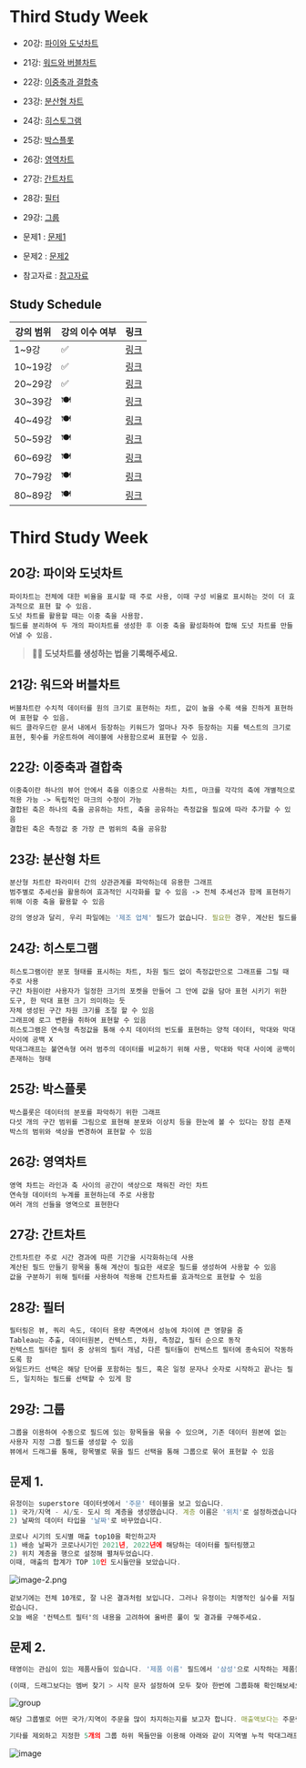 # Third Study Week

- 20강: [파이와 도넛차트](#20강-파이와-도넛차트)

- 21강: [워드와 버블차트](#21강-워드와-버블차트)

- 22강: [이중축과 결합축](#22강-이중축과-결합축)

- 23강: [분산형 차트](#23강-분산형-차트)

- 24강: [히스토그램](#24강-히스토그램)

- 25강: [박스플롯](#25강-박스플롯)

- 26강: [영역차트](#26강-영역차트)

- 27강: [간트차트](#27강-간트차트)

- 28강: [필터](#28강-필터)

- 29강: [그룹](#29강-그룹)


- 문제1 : [문제1](#문제1)

- 문제2 : [문제2](#문제2)

- 참고자료 : [참고자료](#참고-자료)



## Study Schedule

| 강의 범위     | 강의 이수 여부 | 링크                                                                                                        |
|--------------|---------|-----------------------------------------------------------------------------------------------------------|
| 1~9강        |  ✅      | [링크](https://youtu.be/3ovkUe-TP1w?si=CRjj99Qm300unSWt)       |
| 10~19강      | ✅      | [링크](https://www.youtube.com/watch?v=AXkaUrJs-Ko&list=PL87tgIIryGsa5vdz6MsaOEF8PK-YqK3fz&index=75)       |
| 20~29강      | ✅      | [링크](https://www.youtube.com/watch?v=Qcl4l6p-gHM)      |
| 30~39강      | 🍽️      | [링크](https://www.youtube.com/watch?v=e6J0Ljd6h44&list=PL87tgIIryGsa5vdz6MsaOEF8PK-YqK3fz&index=55)       |
| 40~49강      | 🍽️      | [링크](https://www.youtube.com/watch?v=AXkaUrJs-Ko&list=PL87tgIIryGsa5vdz6MsaOEF8PK-YqK3fz&index=45)       |
| 50~59강      | 🍽️      | [링크](https://www.youtube.com/watch?v=AXkaUrJs-Ko&list=PL87tgIIryGsa5vdz6MsaOEF8PK-YqK3fz&index=35)       |
| 60~69강      | 🍽️      | [링크](https://www.youtube.com/watch?v=AXkaUrJs-Ko&list=PL87tgIIryGsa5vdz6MsaOEF8PK-YqK3fz&index=25)       |
| 70~79강      | 🍽️      | [링크](https://www.youtube.com/watch?v=AXkaUrJs-Ko&list=PL87tgIIryGsa5vdz6MsaOEF8PK-YqK3fz&index=15)       |
| 80~89강      | 🍽️      | [링크](https://www.youtube.com/watch?v=AXkaUrJs-Ko&list=PL87tgIIryGsa5vdz6MsaOEF8PK-YqK3fz&index=5)        |


<!-- 여기까진 그대로 둬 주세요-->
<!-- 이 안에 들어오는 텍스트는 주석입니다. -->

# Third Study Week

## 20강: 파이와 도넛차트
<!-- 파이와 도넛차트에 관해 배우게 된 점을 적어주세요 -->
```
파이차트는 전체에 대한 비율을 표시할 때 주로 사용, 이때 구성 비율로 표시하는 것이 더 효과적으로 표현 할 수 있음.
도넛 차트를 활용할 때는 이중 축을 사용함.
필드를 분리하여 두 개의 파이차트를 생성한 후 이중 축을 활성화하여 합해 도넛 차트를 만들어낼 수 있음.
```
> **🧞‍♀️ 도넛차트를 생성하는 법을 기록해주세요.**

## 21강: 워드와 버블차트
<!-- 워드와 버블차트에 관해 배우게 된 점을 적어주세요 -->
```
버블차트란 수치적 데이터를 원의 크기로 표현하는 차트, 값이 높을 수록 색을 진하게 표현하여 표현할 수 있음.
워드 클라우드란 문서 내에서 등장하는 키워드가 얼마나 자주 등장하는 지를 텍스트의 크기로 표현, 횟수를 카운트하여 레이블에 사용함으로써 표현할 수 있음.
```
## 22강: 이중축과 결합축
<!-- 이중축과 결합축에 관해 배우게 된 점을 적어주세요 -->
```
이중축이란 하나의 뷰어 안에서 축을 이중으로 사용하는 차트, 마크를 각각의 축에 개별적으로 적용 가능 -> 독립적인 마크의 수정이 가능
결합된 축은 하나의 축을 공유하는 차트, 축을 공유하는 측정값을 필요에 따라 추가할 수 있음
결합된 축은 측정값 중 가장 큰 범위의 축을 공유함
```

## 23강: 분산형 차트
<!-- 분산형 차트에 관해 배우게 된 점을 적어주세요 -->
```
분산형 차트란 파라미터 간의 상관관계를 파악하는데 유용한 그래프
범주별로 추세선을 활용하여 효과적인 시각화를 할 수 있음 -> 전체 추세선과 함께 표현하기 위해 이중 축을 활용할 수 있음
```
```js
강의 영상과 달리, 우리 파일에는 '제조 업체' 필드가 없습니다. 필요한 경우, 계산된 필드를 이용해 'SPLIT([제품 이름], ' ', 1)'를 '제조 업체'로 정의하시고 세부 정보에 놓아주세요.
```

## 24강: 히스토그램
<!-- 히스토그램에 관해 배우게 된 점을 적어주세요 -->
```
히스토그램이란 분포 형태를 표시하는 차트, 차원 필드 없이 측정값만으로 그래프를 그릴 때 주로 사용
구간 차원이란 사용자가 일정한 크기의 포켓을 만들어 그 안에 값을 담아 표현 시키기 위한 도구, 한 막대 표현 크기 의미하는 듯
자체 생성된 구간 차원 크기를 조절 할 수 있음
그래프에 로그 변환을 취하여 표현할 수 있음
히스토그램은 연속형 측정값을 통해 수치 데이터의 빈도를 표현하는 양적 데이터, 막대와 막대 사이에 공백 X
막대그래프는 불연속형 여러 범주의 데이터를 비교하기 위해 사용, 막대와 막대 사이에 공백이 존재하는 형태
```
## 25강: 박스플롯
<!-- 박스플롯에 관해 배우게 된 점을 적어주세요 -->
```
박스플롯은 데이터의 분포를 파악하기 위한 그래프
다섯 개의 구간 범위를 그림으로 표현해 분포와 이상치 등을 한눈에 볼 수 있다는 장점 존재
박스의 범위와 색상을 변경하여 표현할 수 있음
```
## 26강: 영역차트
<!-- 영역차트에 관해 배우게 된 점을 적어주세요 -->
```
영역 차트는 라인과 축 사이의 공간이 색상으로 채워진 라인 차트
연속형 데이터의 누계를 표현하는데 주로 사용함
여러 개의 선들을 영역으로 표현한다
```
## 27강: 간트차트
<!-- 간트차트에 관해 배우게 된 점을 적어주세요 -->
```
간트차트란 주로 시간 경과에 따른 기간을 시각화하는데 사용
계산된 필드 만들기 항목을 통해 계산이 필요한 새로운 필드를 생성하여 사용할 수 있음
값을 구분하기 위해 필터를 사용하여 적용해 간트차트를 효과적으로 표현할 수 있음
```
## 28강: 필터
<!-- 필터에 관해 배우게 된 점을 적어주세요 -->
```
필터링은 뷰, 쿼리 속도, 데이터 용량 측면에서 성능에 차이에 큰 영향을 줌
Tableau는 추출, 데이터원본, 컨텍스트, 차원, 측정값, 필터 순으로 동작
컨텍스트 필터란 필터 중 상위의 필터 개념, 다른 필터들이 컨텍스트 필터에 종속되어 작동하도록 함
와일드카드 선택은 해당 단어를 포함하는 필드, 혹은 일정 문자나 숫자로 시작하고 끝나는 필드, 일치하는 필드를 선택할 수 있게 함
```
## 29강: 그룹
<!-- 그룹에 관해 배우게 된 점을 적어주세요 -->
```
그룹을 이용하여 수동으로 필드에 있는 항목들을 묶을 수 있으며, 기존 데이터 원본에 없는 사용자 지정 그룹 필드를 생성할 수 있음
뷰에서 드래그를 통해, 항목별로 묶을 필드 선택을 통해 그룹으로 묶어 표현할 수 있음
```
## 문제 1.

```js
유정이는 superstore 데이터셋에서 '주문' 테이블을 보고 있습니다.
1) 국가/지역 - 시/도- 도시 의 계층을 생성했습니다. 계층 이름은 '위치'로 설정하겠습니다.
2) 날짜의 데이터 타입을 '날짜'로 바꾸었습니다.

코로나 시기의 도시별 매출 top10을 확인하고자
1) 배송 날짜가 코로나시기인 2021년, 2022년에 해당하는 데이터를 필터링했고
2) 위치 계층을 행으로 설정해 펼쳐두었습니다.
이때, 매출의 합계가 TOP 10인 도시들만을 보았습니다.
```

![image-2.png](https://github.com/yousrchive/tableau/blob/main/study/img/1st%20study/image-4.png?raw=true)

```
겉보기에는 전체 10개로, 잘 나온 결과처럼 보입니다. 그러나 유정이는 치명적인 실수를 저질렀습니다.
오늘 배운 '컨텍스트 필터'의 내용을 고려하여 올바른 풀이 및 결과를 구해주세요.
```

<!-- DArt-B superstore가 아닌 개인 superstore 파일을 사용했다면 값이 다르게 표시될 수 있습니다.-->

## 문제 2.

```js
태영이는 관심이 있는 제품사들이 있습니다. '제품 이름' 필드에서 '삼성'으로 시작하는 제품들을 'Samsung group'으로, 'Apple'으로 시작하는 제품들을 'Apple group'으로, 'Canon'으로 시작하는 제품들을 'Canon group'으로, 'HP'로 시작하는 제품들을 'HP group', 'Logitech'으로 시작하는 제품들을 'Logitech group'으로 그룹화해서 보려고 합니다. 나머지는 기타로 설정해주세요. 이 그룹화를 명명하는 필드는 'Product Name Group'으로 설정해주세요.

(이때, 드래그보다는 멤버 찾기 > 시작 문자 설정하여 모두 찾아 한번에 그룹화해 확인해보세요.)
```

![group](https://github.com/yousrchive/BUSINESS-INTELLIGENCE-TABLEAU/blob/main/study/img/3rd%20study/%E1%84%89%E1%85%B3%E1%84%8F%E1%85%B3%E1%84%85%E1%85%B5%E1%86%AB%E1%84%89%E1%85%A3%E1%86%BA%202024-09-18%20%E1%84%8B%E1%85%A9%E1%84%92%E1%85%AE%204.33.47.png?raw=true)

```js
해당 그룹별로 어떤 국가/지역이 주문을 많이 차지하는지를 보고자 합니다. 매출액보다는 주문량을 보고 싶으므로, 주문Id의 카운트로 계산하겠습니다.

기타를 제외하고 지정한 5개의 그룹 하위 목들만을 이용해 아래와 같이 지역별 누적 막대그래프를 그려봐주세요.
```

![image](https://github.com/yousrchive/BUSINESS-INTELLIGENCE-TABLEAU/blob/main/study/img/3rd%20study/%E1%84%89%E1%85%B3%E1%84%8F%E1%85%B3%E1%84%85%E1%85%B5%E1%86%AB%E1%84%89%E1%85%A3%E1%86%BA%202024-09-18%20%E1%84%8B%E1%85%A9%E1%84%92%E1%85%AE%204.37.55.png?raw=true)
